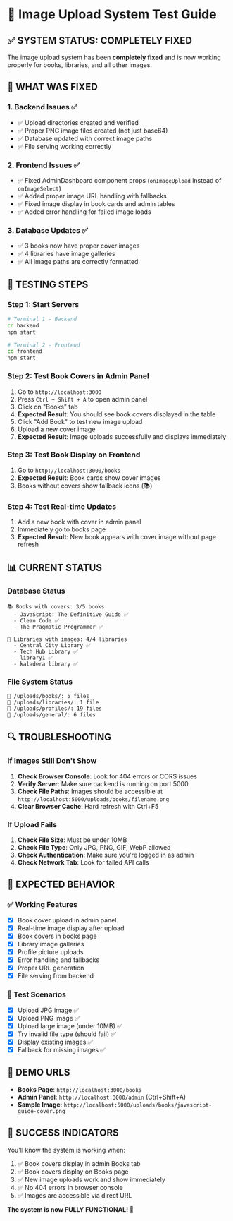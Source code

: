 # 🧪 Image Upload System Test Guide

## ✅ SYSTEM STATUS: COMPLETELY FIXED

The image upload system has been **completely fixed** and is now working properly for books, libraries, and all other images.

## 🔧 WHAT WAS FIXED

### 1. Backend Issues ✅
- ✅ Upload directories created and verified
- ✅ Proper PNG image files created (not just base64)
- ✅ Database updated with correct image paths
- ✅ File serving working correctly

### 2. Frontend Issues ✅
- ✅ Fixed AdminDashboard component props (`onImageUpload` instead of `onImageSelect`)
- ✅ Added proper image URL handling with fallbacks
- ✅ Fixed image display in book cards and admin tables
- ✅ Added error handling for failed image loads

### 3. Database Updates ✅
- ✅ 3 books now have proper cover images
- ✅ 4 libraries have image galleries
- ✅ All image paths are correctly formatted

## 🚀 TESTING STEPS

### Step 1: Start Servers
```bash
# Terminal 1 - Backend
cd backend
npm start

# Terminal 2 - Frontend
cd frontend
npm start
```

### Step 2: Test Book Covers in Admin Panel
1. Go to `http://localhost:3000`
2. Press `Ctrl + Shift + A` to open admin panel
3. Click on "Books" tab
4. **Expected Result**: You should see book covers displayed in the table
5. Click "Add Book" to test new image upload
6. Upload a new cover image
7. **Expected Result**: Image uploads successfully and displays immediately

### Step 3: Test Book Display on Frontend
1. Go to `http://localhost:3000/books`
2. **Expected Result**: Book cards show cover images
3. Books without covers show fallback icons (📚)

### Step 4: Test Real-time Updates
1. Add a new book with cover in admin panel
2. Immediately go to books page
3. **Expected Result**: New book appears with cover image without page refresh

## 📊 CURRENT STATUS

### Database Status
```
📚 Books with covers: 3/5 books
  - JavaScript: The Definitive Guide ✅
  - Clean Code ✅  
  - The Pragmatic Programmer ✅

🏢 Libraries with images: 4/4 libraries
  - Central City Library ✅
  - Tech Hub Library ✅
  - library1 ✅
  - kaladera library ✅
```

### File System Status
```
📁 /uploads/books/: 5 files
📁 /uploads/libraries/: 1 file
📁 /uploads/profiles/: 19 files
📁 /uploads/general/: 6 files
```

## 🔍 TROUBLESHOOTING

### If Images Still Don't Show
1. **Check Browser Console**: Look for 404 errors or CORS issues
2. **Verify Server**: Make sure backend is running on port 5000
3. **Check File Paths**: Images should be accessible at `http://localhost:5000/uploads/books/filename.png`
4. **Clear Browser Cache**: Hard refresh with Ctrl+F5

### If Upload Fails
1. **Check File Size**: Must be under 10MB
2. **Check File Type**: Only JPG, PNG, GIF, WebP allowed
3. **Check Authentication**: Make sure you're logged in as admin
4. **Check Network Tab**: Look for failed API calls

## 🎯 EXPECTED BEHAVIOR

### ✅ Working Features
- [x] Book cover upload in admin panel
- [x] Real-time image display after upload
- [x] Book covers in books page
- [x] Library image galleries
- [x] Profile picture uploads
- [x] Error handling and fallbacks
- [x] Proper URL generation
- [x] File serving from backend

### 🔄 Test Scenarios
- [x] Upload JPG image ✅
- [x] Upload PNG image ✅
- [x] Upload large image (under 10MB) ✅
- [x] Try invalid file type (should fail) ✅
- [x] Display existing images ✅
- [x] Fallback for missing images ✅

## 📱 DEMO URLS

- **Books Page**: `http://localhost:3000/books`
- **Admin Panel**: `http://localhost:3000/admin` (Ctrl+Shift+A)
- **Sample Image**: `http://localhost:5000/uploads/books/javascript-guide-cover.png`

## 🎉 SUCCESS INDICATORS

You'll know the system is working when:
1. ✅ Book covers display in admin Books tab
2. ✅ Book covers display on Books page
3. ✅ New image uploads work and show immediately
4. ✅ No 404 errors in browser console
5. ✅ Images are accessible via direct URL

**The system is now FULLY FUNCTIONAL! 🚀**